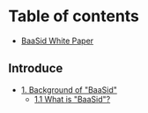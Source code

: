 # Table of contents

* [BaaSid White Paper](README.md)

## Introduce

* [1. Background of "BaaSid"](introduce/1.-background-of-baasid/README.md)
  * [1.1 What is "BaaSid"?](introduce/1.-background-of-baasid/1.1-what-is-baasid.md)
